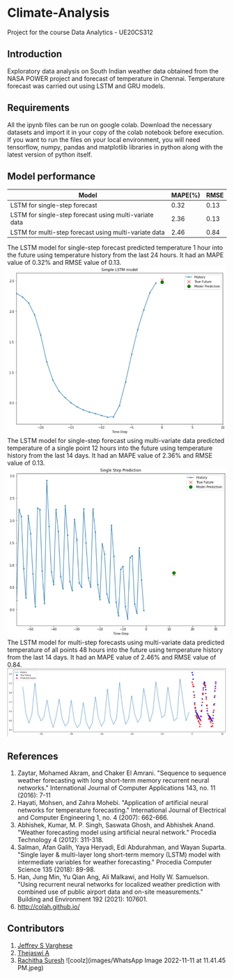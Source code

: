 # Climate-Analysis
Project for the course Data Analytics - UE20CS312

## Introduction

Exploratory data analysis on South Indian weather data obtained from the NASA POWER project and forecast of temperature in Chennai. Temperature forecast was carried out using LSTM and GRU models.

## Requirements

All the ipynb files can be run on google colab. Download the necessary datasets and import it in your copy of the colab notebook before execution.  
If you want to run the files on your local environment, you will need  
tensorflow, numpy, pandas and matplotlib libraries in python along with the latest version of python itself.

## Model performance

|Model |MAPE(%) |RMSE|
|---------------|-----------|--------|
|LSTM for single-step forecast |0.32 |0.13|
|LSTM for single-step forecast using multi-variate data |2.36 |0.13|
|LSTM for multi-step forecast using multi-variate data |2.46 |0.84|


The LSTM model for single-step forecast predicted temperature 1 hour into the future using temperature history from the last 24 hours. It had an MAPE value of 0.32% and RMSE value of 0.13.
![LSTM Single step](images/lstm1.png)
The LSTM model for single-step forecast using multi-variate data predicted temperature of a single point 12 hours into the future using temperature history from the last 14 days. It had an MAPE value of 2.36% and RMSE value of 0.13.
![LSTM Single step Multivariate](images/lstm2.png)
The LSTM model for multi-step forecasts using multi-variate data predicted temperature of all points 48 hours into the future using temperature history from the last 14 days. It had an MAPE value of 2.46% and RMSE value of 0.84.
![LSTM Multi step](images/lstm3.png)
## References
1. Zaytar, Mohamed Akram, and Chaker El Amrani. "Sequence to sequence weather forecasting with long short-term memory recurrent neural networks." International Journal of Computer Applications 143, no. 11 (2016): 7-11
2. Hayati, Mohsen, and Zahra Mohebi. "Application of artificial neural networks for temperature forecasting." International Journal of Electrical and Computer Engineering 1, no. 4 (2007): 662-666.
3. Abhishek, Kumar, M. P. Singh, Saswata Ghosh, and Abhishek Anand. "Weather forecasting model using artificial neural network." Procedia Technology 4 (2012): 311-318.
4. Salman, Afan Galih, Yaya Heryadi, Edi Abdurahman, and Wayan Suparta. "Single layer & multi-layer long short-term memory (LSTM) model with intermediate variables for weather forecasting." Procedia Computer Science 135 (2018): 89-98.
5. Han, Jung Min, Yu Qian Ang, Ali Malkawi, and Holly W. Samuelson. "Using recurrent neural networks for localized weather prediction with combined use of public airport data and on-site measurements." Building and Environment 192 (2021): 107601.
6. http://colah.github.io/

## Contributors

1. [Jeffrey S Varghese](https://github.com/jsv1604)
3. [Thejaswi A](https://github.com/Thejaswi-Amarendra)
4. [Rachitha Suresh](https://www.youtube.com/watch?v=dQw4w9WgXcQ)
![coolz](images/WhatsApp Image 2022-11-11 at 11.41.45 PM.jpeg)
